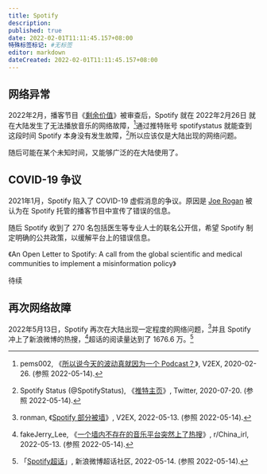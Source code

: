 ```yaml
---
title: Spotify
description:
published: true
date: 2022-02-01T11:11:45.157+08:00
特殊标签标记: #无标签
editor: markdown
dateCreated: 2022-02-01T11:11:45.157+08:00
---
```


## 网络异常

2022年2月，播客节目《[剩余价值](/sound/剩余价值.md)》被审查后，Spotify 就在 2022年2月26日 就在大陆发生了无法播放音乐的网络故障，[^647871]通过推特账号 spotifystatus 就能查到这段时间 Spotify 本身没有发生故障，[^SpotifyStatus]所以应该仅是大陆出现的网络问题。

[^647871]: pems002, 《[所以说今天的波动真就因为一个 Podcast？](https://web.archive.org/web/20220514013611/https://www.v2ex.com/t/647871)》, V2EX, 2020-02-26. (参照 2022-05-14).

[^SpotifyStatus]: Spotify Status (@SpotifyStatus), 《[推特主页](https://web.archive.org/web/20200720010114/https://twitter.com/SpotifyStatus)》, Twitter, 2020-07-20. (参照 2022-05-14).

随后可能在某个未知时间，又能够广泛的在大陆使用了。

## COVID-19 争议

2021年1月，Spotify 陷入了 COVID-19 虚假消息的争议。原因是 [Joe Rogan](https://en.wikipedia.org/wiki/Joe_Rogan) 被认为在 Spotify 托管的播客节目中宣传了错误的信息。

随后 Spotify 收到了 270 名包括医生等专业人士的联名公开信，希望 Spotify 制定明确的公共政策，以缓解平台上的错误信息。

《An Open Letter to Spotify: A call from the global scientific and medical communities to implement a misinformation policy》

待续

## 再次网络故障

2022年5月13日，Spotify 再次在大陆出现一定程度的网络问题，[^852718]并且 Spotify 冲上了新浪微博的热搜，[^uotuce]超话的阅读量达到了 1676.6 万。[^1008]

[^852718]: ronman, 《[Spotify 部分被墙](https://web.archive.org/web/20220514013617/https://www.v2ex.com/t/852718)》, V2EX, 2022-05-13. (参照 2022-05-14).

[^uotuce]: fakeJerry_Lee, 《[一个墙内不存在的音乐平台突然上了热搜](https://web.archive.org/web/20220513151450/https://www.reddit.com/r/China_irl/comments/uotuce/一个墙内不存在的音乐平台突然上了热搜/)》, r/China_irl, 2022-05-13. (参照 2022-05-14).

[^1008]: 「[Spotify超话](https://weibo.com/p/100808fd539ca17a17132049c4fef4619df638/super_index)」, 新浪微博超话社区, 2022-05-14. (参照 2022-05-14).
